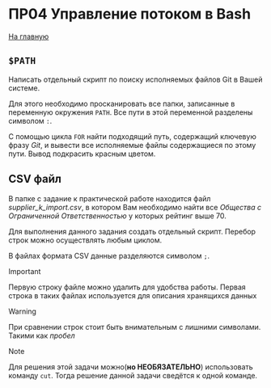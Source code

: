 # ПР04 Управление потоком в Bash

[На главную](/mdk0401.github.io)

## ```$PATH```
Написать отдельный скрипт по поиску исполняемых файлов Git в Вашей системе.

Для этого необходимо просканировать все папки, записанные в переменную окружения ```PATH```. Все пути в этой переменной разделены символом ```:```. 

С помощью цикла ```FOR``` найти подходящий путь, содержащий ключевую фразу *Git*, и вывести все исполняемые файлы содержащиеся по этому пути. Вывод подкрасить красным цветом.

## CSV файл
В папке с задание к практической работе находится файл *supplier_k_import.csv*, в котором Вам необходимо найти все *Общества с Ограниченной Ответственностью* у которых рейтинг выше 70.

Для выполнения данного задания создать отдельный скрипт. Перебор строк можно осуществлять любым циклом. 

В файлах формата CSV данные разделяются символом ```;```. 

> [!IMPORTANT]
> Первую строку файле можно удалить для удобства работы. 
> Первая строка в таких файлах используется для описания хранящихся данных

> [!WARNING]
> При сравнении строк стоит быть внимательным с лишними символами. Такими как *пробел*

> [!NOTE]
> Для решения этой задачи можно(**но НЕОБЯЗАТЕЛЬНО**) использовать команду ```cut```. Тогда решение данной задачи сведётся к одной команде.